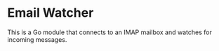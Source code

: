 Email Watcher
=============

This is a Go module that connects to an IMAP mailbox and watches for incoming messages.
